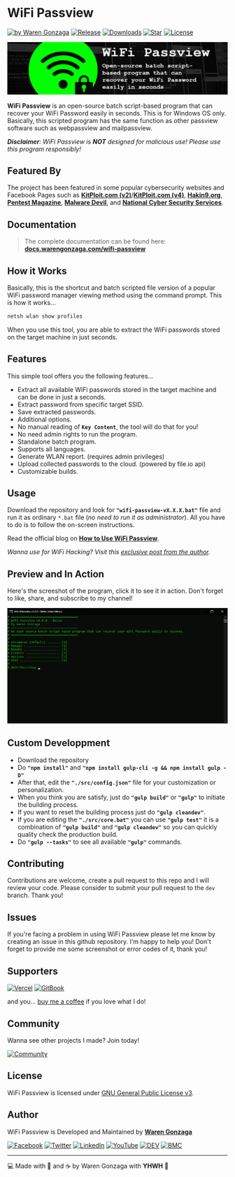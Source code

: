 # WiFi Passview

[![by Waren Gonzaga](https://img.shields.io/badge/by-Waren%20Gonzaga-blue.svg?longCache=true&style=flat-square)](https://bmc.xyz/warengonzaga) [![Release](https://img.shields.io/github/release/warengonzaga/wifi-passview.svg?style=flat-square)](https://github.com/warengonzaga/wifi-passview/releases) [![Downloads](https://img.shields.io/github/downloads/warengonzaga/wifi-passview/total?style=flat-square)](https://github.com/warengonzaga/wifi-passview/archive/main.zip) [![Star](https://img.shields.io/github/stars/warengonzaga/wifi-passview.svg?style=flat-square)](https://github.com/warengonzaga/wifi-passview/stargazers) [![License](https://img.shields.io/github/license/warengonzaga/wifi-passview.svg?style=flat-square)](https://github.com/warengonzaga/wifi-passview/blob/main/LICENSE)

![Official Icon](./public/assets/img/wifi-passview-github-banner.jpg)

**WiFi Passview** is an open-source batch script-based program that can recover your WiFi Password easily in seconds. This is for Windows OS only. Basically, this scripted program has the same function as other passview software such as webpassview and mailpassview.

_**Disclaimer**: WiFi Passview is **NOT** designed for malicious use! Please use this program responsibly!_

## Featured By

The project has been featured in some popular cybersecurity websites and Facebook Pages such as **[KitPloit.com (v2)](https://www.kitploit.com/2020/03/wifi-passview-v20-open-source-batch.html)**/**[KitPloit.com (v4)](https://www.kitploit.com/2020/07/wifi-passview-v40-open-source-batch.html)**, **[Hakin9.org](https://hakin9.org/wifi-passview-an-open-source-batch-script-based-wifi-passview-for-windows)**, **[Pentest Magazine](https://pentestmag.com/wifi-passview)**, **[Malware Devil](https://www.malwaredevil.com/2020/07/13/wifi-passview-an-open-source-batch-script-based-wifi-passview-for-windows)**, and **[National Cyber Security Services](https://www.facebook.com/ncybersec/posts/1526004767570242)**.

## Documentation

> The complete documentation can be found here:
> **[docs.warengonzaga.com/wifi-passview](https://docs.warengonzaga.com/wifi-passview)**

## How it Works

Basically, this is the shortcut and batch scripted file version of a popular WiFi password manager viewing method using the command prompt. This is how it works...

```bash
netsh wlan show profiles
```

When you use this tool, you are able to extract the WiFi passwords stored on the target machine in just seconds.

## Features

This simple tool offers you the following features...

* Extract all available WiFi passwords stored in the target machine and can be done in just a seconds.
* Extract password from specific target SSID.
* Save extracted passwords.
* Additional options.
* No manual reading of **``Key Content``**, the tool will do that for you!
* No need admin rights to run the program.
* Standalone batch program.
* Supports all languages.
* Generate WLAN report. (requires admin privileges)
* Upload collected passwords to the cloud. (powered by file.io api)
* Customizable builds.

## Usage

Download the repository and look for **``"wifi-passview-vX.X.X.bat"``** file and run it as ordinary ``*.bat`` file (_no need to run it as administrator_). All you have to do is to follow the on-screen instructions.

Read the official blog on **[How to Use WiFi Passview](https://warengonzaga.com/wifi-passview-for-windows-os)**.

_Wanna use for WiFi Hacking? Visit this [exclusive post from the author](https://www.buymeacoffee.com/p/40225)._

## Preview and In Action

Here's the screeshot of the program, click it to see it in action. Don't forget to like, share, and subscribe to my channel!

[![Screenshot](./public/assets/img/wifi-passview-v4.gif)](https://youtu.be/eu1DUgwP2wM)

## Custom Developpment

* Download the repository
* Do **``"npm install"``** and **``"npm install gulp-cli -g && npm install gulp -D"``**
* After that, edit the **``"./src/config.json"``** file for your customization or personalization.
* When you think you are satisfy, just do **``"gulp build"``** or **``"gulp"``** to initiate the building process.
* If you want to reset the building process just do **``"gulp cleandev"``**.
* If you are editing the **``"./src/core.bat"``** you can use **``"gulp test"``**  it is a combination of **``"gulp build"``** and **``"gulp cleandev"``** so you can quickly quality check the production build.
* Do **``"gulp --tasks"``** to see all available **``"gulp"``** commands.

## Contributing

Contributions are welcome, create a pull request to this repo and I will review your code. Please consider to submit your pull request to the ```dev``` branch. Thank you!

## Issues

If you're facing a problem in using WiFi Passview please let me know by creating an issue in this github repository. I'm happy to help you! Don't forget to provide me some screenshot or error codes of it, thank you!

## Supporters

[![Vercel](https://wrngnz.ga/badge-vercel)](https://vercel.com) [![GitBook](https://wrngnz.ga/badge-gitbook)](https://gitbook.io)

and you... [buy me a coffee](https://bmc.xyz/warengonzaga) if you love what I do!

## Community

Wanna see other projects I made? Join today!

[![Community](https://discordapp.com/api/guilds/659684980137656340/widget.png?style=banner3)](https://wrngnz.ga/discord)

## License

WiFi Passview is licensed under [GNU General Public License v3](https://opensource.org/licenses/GPL-3.0).

## Author

WiFi Passview is Developed and Maintained by **[Waren Gonzaga](https://github.com/warengonzaga)**

[![Facebook](https://img.shields.io/badge/Facebook-%231877F2.svg?&style=flat-square&logo=facebook&logoColor=white)](https://facebook.com/warengonzagaofficial) [![Twitter](https://img.shields.io/badge/Twitter-%231DA1F2.svg?&style=flat-square&logo=twitter&logoColor=white)](https://twitter.com/warengonzaga) [![LinkedIn](https://img.shields.io/badge/LinkedIn-%230077B5.svg?&style=flat-square&logo=linkedin&logoColor=white)](https://linkedin.com/in/warengonzagaofficial) [![YouTube](https://img.shields.io/badge/YouTube-%23FF0000.svg?&style=flat-square&logo=youtube&logoColor=white)](https://youtube.com/warengonzaga) [![DEV](https://img.shields.io/badge/DEV-%23000000.svg?&style=flat-square&logo=dev.to&logoColor=white)](https://dev.to/warengonzaga) [![BMC](https://img.shields.io/badge/Buy%20Me%20a%20Coffee-%23FFDD00.svg?&style=flat-square&logo=buy-me-a-coffee&logoColor=black)](https://buymeacoff.ee/warengonzaga)

---

💻 Made with 💖 and ☕ by Waren Gonzaga with **YHWH** 🙏
